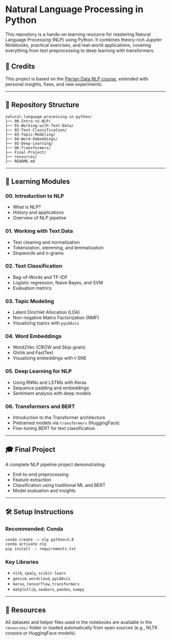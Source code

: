 # Natural Language Processing in Python

This repository is a hands-on learning resource for mastering Natural Language Processing (NLP) using Python. It combines theory-rich Jupyter Notebooks, practical exercises, and real-world applications, covering everything from text preprocessing to deep learning with transformers.

## 🙌 Credits

This project is based on the [Pierian Data NLP course](https://www.pieriantraining.com/), extended with personal insights, fixes, and new experiments.

---

## 📁 Repository Structure

```
natural-language-processing-in-python/
├── 00-Intro-to-NLP/
├── 01-Working-with-Text-Data/
├── 02-Text-Classification/
├── 03-Topic-Modeling/
├── 04-Word-Embeddings/
├── 05-Deep-Learning/
├── 06-Transformers/
├── Final-Project/
├── resources/
├── README.md
```

---

## 📘 Learning Modules

### 00. **Introduction to NLP**

* What is NLP?
* History and applications
* Overview of NLP pipeline

### 01. **Working with Text Data**

* Text cleaning and normalization
* Tokenization, stemming, and lemmatization
* Stopwords and n-grams

### 02. **Text Classification**

* Bag-of-Words and TF-IDF
* Logistic regression, Naive Bayes, and SVM
* Evaluation metrics

### 03. **Topic Modeling**

* Latent Dirichlet Allocation (LDA)
* Non-negative Matrix Factorization (NMF)
* Visualizing topics with `pyLDAvis`

### 04. **Word Embeddings**

* Word2Vec (CBOW and Skip-gram)
* GloVe and FastText
* Visualizing embeddings with t-SNE

### 05. **Deep Learning for NLP**

* Using RNNs and LSTMs with Keras
* Sequence padding and embeddings
* Sentiment analysis with deep models

### 06. **Transformers and BERT**

* Introduction to the Transformer architecture
* Pretrained models via `transformers` (HuggingFace)
* Fine-tuning BERT for text classification

---

## 🎓 Final Project

A complete NLP pipeline project demonstrating:

* End-to-end preprocessing
* Feature extraction
* Classification using traditional ML and BERT
* Model evaluation and insights

---

## 🛠️ Setup Instructions

### Recommended: Conda

```bash
conda create -n nlp python=3.8
conda activate nlp
pip install -r requirements.txt
```

### Key Libraries

* `nltk`, `spaCy`, `scikit-learn`
* `gensim`, `wordcloud`, `pyLDAvis`
* `keras`, `tensorflow`, `transformers`
* `matplotlib`, `seaborn`, `pandas`, `numpy`

---

## 📂 Resources

All datasets and helper files used in the notebooks are available in the `resources/` folder or loaded automatically from open sources (e.g., NLTK corpora or HuggingFace models).

